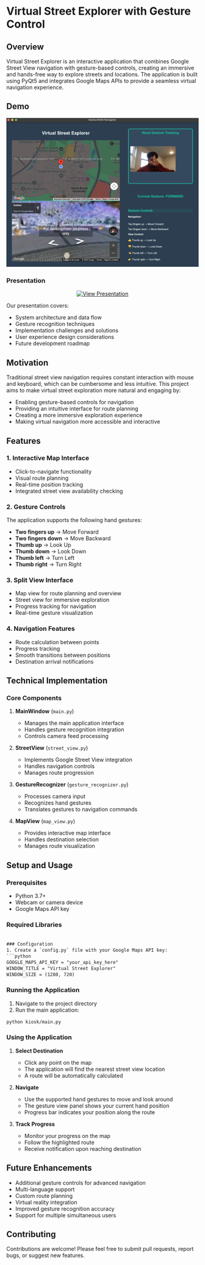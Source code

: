 # Virtual Street Explorer with Gesture Control

## Overview

Virtual Street Explorer is an interactive application that combines Google Street View navigation with gesture-based controls, creating an immersive and hands-free way to explore streets and locations. The application is built using PyQt5 and integrates Google Maps APIs to provide a seamless virtual navigation experience.

## Demo

<div align="center">
  <img src="asset/Demo.png" alt="Demo of Virtual Street Explorer" width="800"/>
</div>

### Presentation

<div align="center">
  <a href="asset/presentation.pdf">
    <img src="https://img.shields.io/badge/View%20Presentation-PDF-red?style=for-the-badge&logo=adobe-acrobat-reader" alt="View Presentation"/>
  </a>
</div>

Our presentation covers:

- System architecture and data flow
- Gesture recognition techniques
- Implementation challenges and solutions
- User experience design considerations
- Future development roadmap

## Motivation

Traditional street view navigation requires constant interaction with mouse and keyboard, which can be cumbersome and less intuitive. This project aims to make virtual street exploration more natural and engaging by:

- Enabling gesture-based controls for navigation
- Providing an intuitive interface for route planning
- Creating a more immersive exploration experience
- Making virtual navigation more accessible and interactive

## Features

### 1. Interactive Map Interface

- Click-to-navigate functionality
- Visual route planning
- Real-time position tracking
- Integrated street view availability checking

### 2. Gesture Controls

The application supports the following hand gestures:

- **Two fingers up** → Move Forward
- **Two fingers down** → Move Backward
- **Thumb up** → Look Up
- **Thumb down** → Look Down
- **Thumb left** → Turn Left
- **Thumb right** → Turn Right

### 3. Split View Interface

- Map view for route planning and overview
- Street view for immersive exploration
- Progress tracking for navigation
- Real-time gesture visualization

### 4. Navigation Features

- Route calculation between points
- Progress tracking
- Smooth transitions between positions
- Destination arrival notifications

## Technical Implementation

### Core Components

1. **MainWindow** (`main.py`)

   - Manages the main application interface
   - Handles gesture recognition integration
   - Controls camera feed processing

2. **StreetView** (`street_view.py`)

   - Implements Google Street View integration
   - Handles navigation controls
   - Manages route progression

3. **GestureRecognizer** (`gesture_recognizer.py`)

   - Processes camera input
   - Recognizes hand gestures
   - Translates gestures to navigation commands

4. **MapView** (`map_view.py`)
   - Provides interactive map interface
   - Handles destination selection
   - Manages route visualization

## Setup and Usage

### Prerequisites

- Python 3.7+
- Webcam or camera device
- Google Maps API key

### Required Libraries

````

### Configuration
1. Create a `config.py` file with your Google Maps API key:
```python
GOOGLE_MAPS_API_KEY = "your_api_key_here"
WINDOW_TITLE = "Virtual Street Explorer"
WINDOW_SIZE = (1280, 720)
````

### Running the Application

1. Navigate to the project directory
2. Run the main application:

```bash
python kiosk/main.py
```

### Using the Application

1. **Select Destination**

   - Click any point on the map
   - The application will find the nearest street view location
   - A route will be automatically calculated

2. **Navigate**

   - Use the supported hand gestures to move and look around
   - The gesture view panel shows your current hand position
   - Progress bar indicates your position along the route

3. **Track Progress**
   - Monitor your progress on the map
   - Follow the highlighted route
   - Receive notification upon reaching destination

## Future Enhancements

- Additional gesture controls for advanced navigation
- Multi-language support
- Custom route planning
- Virtual reality integration
- Improved gesture recognition accuracy
- Support for multiple simultaneous users

## Contributing

Contributions are welcome! Please feel free to submit pull requests, report bugs, or suggest new features.

